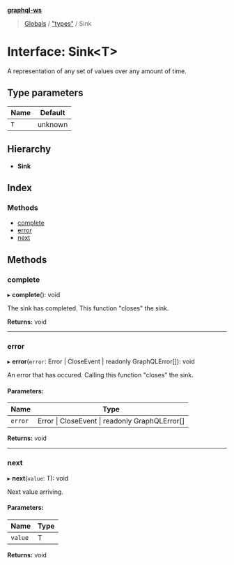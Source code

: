 **[graphql-ws](../README.md)**

> [Globals](../README.md) / ["types"](../modules/_types_.md) / Sink

# Interface: Sink\<T>

A representation of any set of values over any amount of time.

## Type parameters

Name | Default |
------ | ------ |
`T` | unknown |

## Hierarchy

* **Sink**

## Index

### Methods

* [complete](_types_.sink.md#complete)
* [error](_types_.sink.md#error)
* [next](_types_.sink.md#next)

## Methods

### complete

▸ **complete**(): void

The sink has completed. This function "closes" the sink.

**Returns:** void

___

### error

▸ **error**(`error`: Error \| CloseEvent \| readonly GraphQLError[]): void

An error that has occured. Calling this function "closes" the sink.

#### Parameters:

Name | Type |
------ | ------ |
`error` | Error \| CloseEvent \| readonly GraphQLError[] |

**Returns:** void

___

### next

▸ **next**(`value`: T): void

Next value arriving.

#### Parameters:

Name | Type |
------ | ------ |
`value` | T |

**Returns:** void
